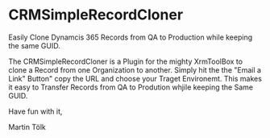 # CRMSimpleRecordCloner

Easily Clone Dynamcis 365 Records from QA to Production while keeping the same GUID.

The CRMSimpleRecordCloner is a Plugin for the mighty XrmToolBox to clone a Record from one Organization to another. Simply hit the the "Email a Link" Button" copy the URL and choose your Traget Environemt. This makes it easy to Transfer Records from QA to Prodution whjile keeping the Same GUID.

Have fun with it,

Martin Tölk
